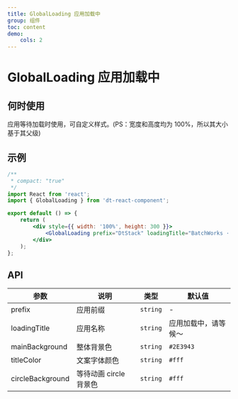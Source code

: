 ```yaml
---
title: GlobalLoading 应用加载中
group: 组件
toc: content
demo:
    cols: 2
---
```


# GlobalLoading 应用加载中

## 何时使用

应用等待加载时使用，可自定义样式。(PS：宽度和高度均为 100%，所以其大小基于其父级)

## 示例

<code src="./demos/basic.tsx" title="基础使用" description="传递参数prefix和loadingTitle，同时自定义样式" compact="true"></code>
<code src="./demos/default.tsx" title="默认值" description="参数全部不传，使用默认值" compact="true"></code>
<code src="./demos/prefix.tsx" title="Prefix" compact="true"></code>
<code src="./demos/loadingTitle.tsx" title="loadingTitle" compact="true"></code>

```jsx
/**
 * compact: "true"
 */
import React from 'react';
import { GlobalLoading } from 'dt-react-component';

export default () => {
    return (
        <div style={{ width: '100%', height: 300 }}>
            <GlobalLoading prefix="DtStack" loadingTitle="BatchWorks · 离线开发" />
        </div>
    );
};
```

## API

| 参数             | 说明                   | 类型     | 默认值               |
| ---------------- | ---------------------- | -------- | -------------------- |
| prefix           | 应用前缀               | `string` | -                    |
| loadingTitle     | 应用名称               | `string` | 应用加载中，请等候～ |
| mainBackground   | 整体背景色             | `string` | `#2E3943`            |
| titleColor       | 文案字体颜色           | `string` | `#fff`               |
| circleBackground | 等待动画 circle 背景色 | `string` | `#fff`               |
